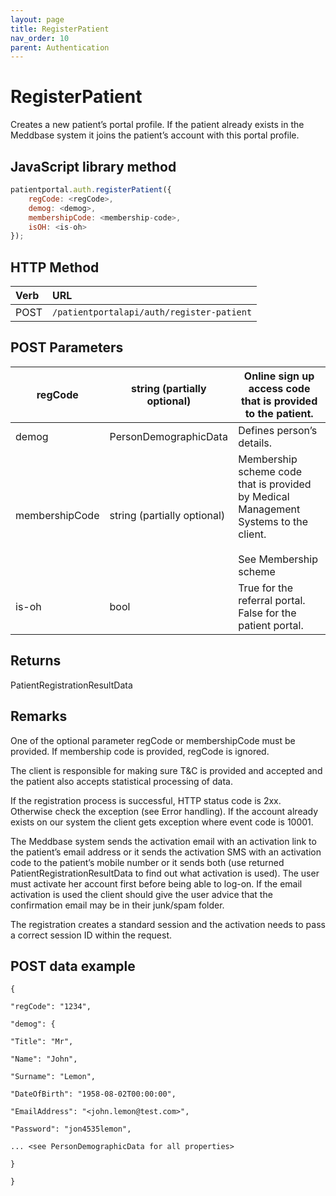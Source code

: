 ```yaml
---
layout: page
title: RegisterPatient
nav_order: 10
parent: Authentication
---
```


# RegisterPatient

Creates a new patient’s portal profile. If the patient already exists in the Meddbase system it joins the patient’s account with this portal profile.

## JavaScript library method

```javascript
patientportal.auth.registerPatient({
    regCode: <regCode>,
    demog: <demog>,
    membershipCode: <membership-code>,
    isOH: <is-oh>
});
```

## HTTP Method

| Verb | URL                                               |
|:-----|:--------------------------------------------------|
| POST | `/patientportalapi/auth/register-patient` |

## POST Parameters

| regCode | string (partially optional) | Online sign up access code that is provided to the patient. |
| --- | --- | --- |
| demog | PersonDemographicData | Defines person’s details. |
| membershipCode | string (partially optional) | Membership scheme code that is provided by Medical Management Systems to the client.<br><br>See Membership scheme |
| is-oh | bool | True for the referral portal. False for the patient portal. |

## Returns

PatientRegistrationResultData

## Remarks

One of the optional parameter regCode or membershipCode must be provided. If membership code is provided, regCode is ignored.

The client is responsible for making sure T&C is provided and accepted and the patient also accepts statistical processing of data.

If the registration process is successful, HTTP status code is 2xx. Otherwise check the exception (see Error handling). If the account already exists on our system the client gets exception where event code is 10001.

The Meddbase system sends the activation email with an activation link to the patient’s email address or it sends the activation SMS with an activation code to the patient’s mobile number or it sends both (use returned PatientRegistrationResultData to find out what activation is used). The user must activate her account first before being able to log-on. If the email activation is used the client should give the user advice that the confirmation email may be in their junk/spam folder.

The registration creates a standard session and the activation needs to pass a correct session ID within the request.

## POST data example

```
{

"regCode": "1234",

"demog": {

"Title": "Mr",

"Name": "John",

"Surname": "Lemon",

"DateOfBirth": "1958-08-02T00:00:00",

"EmailAddress": "<john.lemon@test.com>",

"Password": "jon4535lemon",

... <see PersonDemographicData for all properties>

}

}
```
